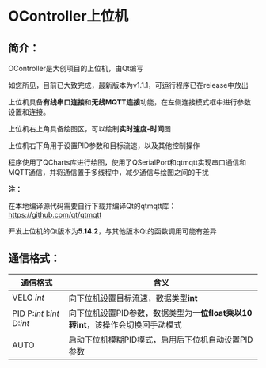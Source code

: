 # OController上位机

## 简介：

OController是大创项目的上位机，由Qt编写

如您所见，目前已大致完成，最新版本为v1.1.1，可运行程序已在release中放出

上位机具备**有线串口连接**和**无线MQTT连接**功能，在左侧连接模式框中进行参数设置和连接。

上位机右上角具备绘图区，可以绘制**实时速度-时间**图

上位机右下角用于设置PID参数和目标流速，以及其他控制操作

程序使用了QCharts库进行绘图，使用了QSerialPort和qtmqtt实现串口通信和MQTT通信，并将通信置于多线程中，减少通信与绘图之间的干扰

**注：**

在本地编译源代码需要自行下载并编译Qt的qtmqtt库：https://github.com/qt/qtmqtt

开发上位机的Qt版本为**5.14.2**，与其他版本Qt的函数调用可能有差异

## 通信格式：

| 通信格式                    | 含义                                                         |
| --------------------------- | ------------------------------------------------------------ |
| VELO *int*                  | 向下位机设置目标流速，数据类型**int**                        |
| PID P:*int* I:*int* D:*int* | 向下位机设置PID参数，数据类型为**一位float乘以10转int**，该操作会切换回手动模式 |
| AUTO                        | 启动下位机模糊PID模式，启用后下位机自动设置PID参数           |

